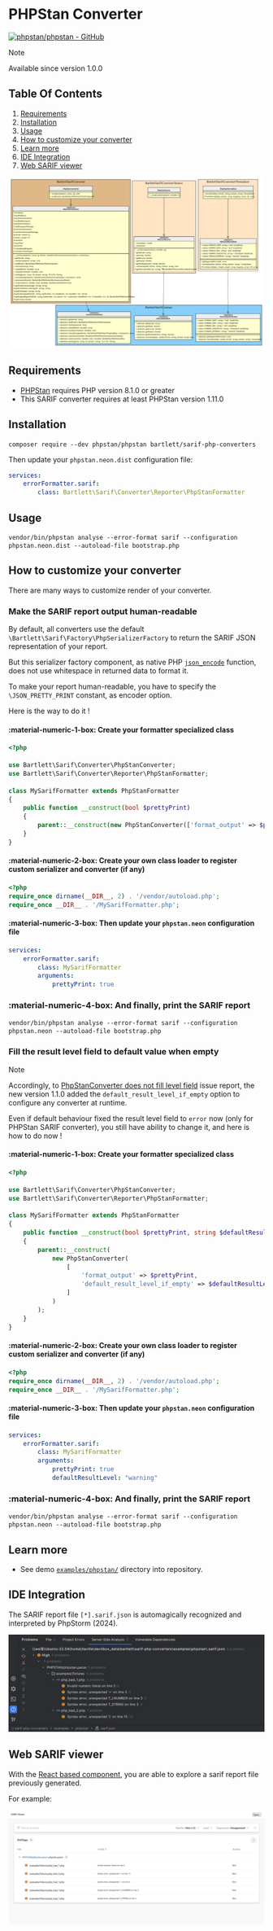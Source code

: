 <!-- markdownlint-disable MD013 -->
# PHPStan Converter

[![phpstan/phpstan - GitHub](https://gh-card.dev/repos/phpstan/phpstan.svg?fullname=)](https://github.com/phpstan/phpstan)

> [!NOTE]
>
> Available since version 1.0.0

## Table Of Contents

1. [Requirements](#requirements)
2. [Installation](#installation)
3. [Usage](#usage)
4. [How to customize your converter](#how-to-customize-your-converter)
5. [Learn more](#learn-more)
6. [IDE Integration](#ide-integration)
7. [Web SARIF viewer](#web-sarif-viewer)

![phpstan converter](../assets/images/converter-phpstan.graphviz.svg)

## Requirements

* [PHPStan][phpstan] requires PHP version 8.1.0 or greater
* This SARIF converter requires at least PHPStan version 1.11.0

## Installation

```shell
composer require --dev phpstan/phpstan bartlett/sarif-php-converters
```

Then update your `phpstan.neon.dist` configuration file:

```yaml
services:
    errorFormatter.sarif:
        class: Bartlett\Sarif\Converter\Reporter\PhpStanFormatter
```

## Usage

```shell
vendor/bin/phpstan analyse --error-format sarif --configuration phpstan.neon.dist --autoload-file bootstrap.php
```

## How to customize your converter

There are many ways to customize render of your converter.

### Make the SARIF report output human-readable

By default, all converters use the default `\Bartlett\Sarif\Factory\PhpSerializerFactory`
to return the SARIF JSON representation of your report.

But this serializer factory component, as native PHP [`json_encode`][json-encode] function,
does not use whitespace in returned data to format it.

To make your report human-readable, you have to specify the `\JSON_PRETTY_PRINT` constant, as encoder option.

Here is the way to do it !

#### :material-numeric-1-box: Create your formatter specialized class

```php
<?php

use Bartlett\Sarif\Converter\PhpStanConverter;
use Bartlett\Sarif\Converter\Reporter\PhpStanFormatter;

class MySarifFormatter extends PhpStanFormatter
{
    public function __construct(bool $prettyPrint)
    {
        parent::__construct(new PhpStanConverter(['format_output' => $prettyPrint]));
    }
}
```

#### :material-numeric-2-box: Create your own class loader to register custom serializer and converter (if any)

```php
<?php
require_once dirname(__DIR__, 2) . '/vendor/autoload.php';
require_once __DIR__ . '/MySarifFormatter.php';
```

#### :material-numeric-3-box: Then update your `phpstan.neon` configuration file

```yaml
services:
    errorFormatter.sarif:
        class: MySarifFormatter
        arguments:
            prettyPrint: true
```

### :material-numeric-4-box: And finally, print the SARIF report

```shell
vendor/bin/phpstan analyse --error-format sarif --configuration phpstan.neon --autoload-file bootstrap.php
```

### Fill the result level field to default value when empty

> [!NOTE]
>
> Accordingly, to [PhpStanConverter does not fill level field][feature-1] issue report,
> the new version 1.1.0 added the `default_result_level_if_empty` option to configure any converter at runtime.

Even if default behaviour fixed the result level field to `error` now (only for PHPStan SARIF converter),
you still have ability to change it, and here is how to do now !

#### :material-numeric-1-box: Create your formatter specialized class

```php
<?php

use Bartlett\Sarif\Converter\PhpStanConverter;
use Bartlett\Sarif\Converter\Reporter\PhpStanFormatter;

class MySarifFormatter extends PhpStanFormatter
{
    public function __construct(bool $prettyPrint, string $defaultResultLevel)
    {
        parent::__construct(
            new PhpStanConverter(
                [
                    'format_output' => $prettyPrint,
                    'default_result_level_if_empty' => $defaultResultLevel,
                ]
            )
        );
    }
}
```

#### :material-numeric-2-box: Create your own class loader to register custom serializer and converter (if any)

```php
<?php
require_once dirname(__DIR__, 2) . '/vendor/autoload.php';
require_once __DIR__ . '/MySarifFormatter.php';
```

#### :material-numeric-3-box: Then update your `phpstan.neon` configuration file

```yaml
services:
    errorFormatter.sarif:
        class: MySarifFormatter
        arguments:
            prettyPrint: true
            defaultResultLevel: "warning"
```

### :material-numeric-4-box: And finally, print the SARIF report

```shell
vendor/bin/phpstan analyse --error-format sarif --configuration phpstan.neon --autoload-file bootstrap.php
```

## Learn more

* See demo [`examples/phpstan/`][example-folder] directory into repository.

## IDE Integration

The SARIF report file `[*].sarif.json` is automagically recognized and interpreted by PhpStorm (2024).

![PHPStorm integration](../assets/images/phpstorm-phpstan.png)

## Web SARIF viewer

With the [React based component][sarif-web-component], you are able to explore a sarif report file previously generated.

For example:

![sarif-web-phpstan](../assets/images/sarif-web-phpstan.png)

[example-folder]: https://github.com/llaville/sarif-php-converters/blob/1.0/examples/phpstan/
[json-encode]: https://www.php.net/manual/en/function.json-encode
[phpstan]: https://github.com/phpstan/phpstan
[sarif-web-component]: https://github.com/Microsoft/sarif-web-component
[feature-1]: https://github.com/llaville/sarif-php-converters/issues/1
